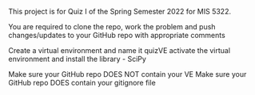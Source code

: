 This project is for Quiz I of the Spring Semester 2022 for MIS 5322.

You are required to clone the repo, work the problem
and push changes/updates to your GitHub repo with appropriate comments

Create a virtual environment and name it quizVE
activate the virtual environment and install the library - SciPy

Make sure your GitHub repo DOES NOT contain your VE
Make sure your GitHub repo DOES contain your gitignore file
